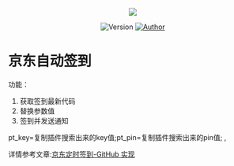 <p align="center">
    <img src="https://cdn.jsdelivr.net/gh/ruicky/ruicky.github.io/2020/06/05/jd-sign/0.png">
</p>

<p align="center">
    <img alt="Version" src="https://img.shields.io/badge/release-0.0.1-blue"/>
    <a href="https://github.com/ruicky">
        <img alt="Author" src="https://img.shields.io/badge/author-ruicky-blueviolet"/>
    </a>
</p>

# 京东自动签到

功能：

1. 获取签到最新代码
2. 替换参数值
3. 签到并发送通知

pt_key=复制插件搜索出来的key值;pt_pin=复制插件搜索出来的pin值; ,

详情参考文章:[京东定时签到-GitHub 实现](https://ruicky.me/2020/06/05/jd-sign/)
